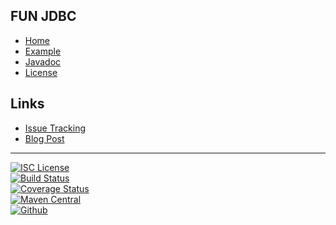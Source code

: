 ## FUN JDBC
- [Home]()
- [Example](#docs/example)
- [Javadoc](http://www.javadoc.io/doc/com.github.nwillc/fun-jdbc)
- [License](#docs/LICENSE)

## Links
- [Issue Tracking](https://github.com/nwillc/fun-jdbc/issues)
- [Blog Post](http://nwillc.wordpress.com/2014/09/27/a-little-java-8-goodness-in-jdbc)

-------
[![ISC License](https://img.shields.io/badge/license-ISC-green.svg?style=flat)](https://tldrlegal.com/license/-isc-license)
<br/>
[![Build Status](https://travis-ci.org/nwillc/fun-jdbc.svg?branch=master)](https://travis-ci.org/nwillc/fun-jdbc)
<br/>
[![Coverage Status](http://repo-redirect.herokuapp.com/shield/codecov?path=github/nwillc&package=fun-jdbc)](http://repo-redirect.herokuapp.com/homepage/codecov?path=github/nwillc&package=fun-jdbc)
<br/>
[![Maven Central](http://repo-redirect.herokuapp.com/shield/maven_central?group=com.github.nwillc&package=fun-jdbc)](http://repo-redirect.herokuapp.com/homepage/maven_central?group=com.github.nwillc&package=fun-jdbc)
<br/>
[![Github](http://repo-redirect.herokuapp.com/shield/github)](http://repo-redirect.herokuapp.com/homepage/github?path=nwillc&package=fun-jdbc)
